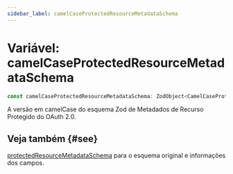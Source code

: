 ```yaml
---
sidebar_label: camelCaseProtectedResourceMetadataSchema
---
```


# Variável: camelCaseProtectedResourceMetadataSchema

```ts
const camelCaseProtectedResourceMetadataSchema: ZodObject<CamelCaseProtectedResourceMetadata>;
```

A versão em camelCase do esquema Zod de Metadados de Recurso Protegido do OAuth 2.0.

## Veja também {#see}

[protectedResourceMetadataSchema](/references/js/variables/protectedResourceMetadataSchema.md) para o esquema original e informações dos campos.